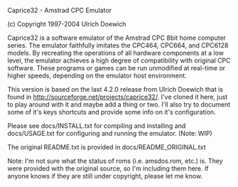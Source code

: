 Caprice32 - Amstrad CPC Emulator

(c) Copyright 1997-2004 Ulrich Doewich

Caprice32 is a software emulator of the Amstrad CPC 8bit home computer
series. The emulator faithfully imitates the CPC464, CPC664, and CPC6128
models. By recreating the operations of all hardware components at a low
level, the emulator achieves a high degree of compatibility with original
CPC software. These programs or games can be run unmodified at real-time
or higher speeds, depending on the emulator host environment.

This version is based on the last 4.2.0 release from Ulrich Doewich that
is found in http://sourceforge.net/projects/caprice32/. I've cloned it 
here, just to play around with it and maybe add a thing or two. I'll also
try to document some of it's keys shortcuts and provide some info on it's
configuration.

Please see docs/INSTALL.txt for compiling and installing and
docs/USAGE.txt for configuring and running the emulator. (Note: WIP)

The original README.txt is provided in docs/README_ORIGINAL.txt

Note: I'm not sure what the status of roms (i.e. amsdos.rom, etc.) is.
They were provided with the original source, so I'm including them here.
If anyone knows if they are still under copyright, please let me know. 